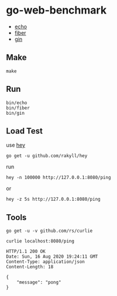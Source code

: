 # go-web-benchmark

- [echo](https://echo.labstack.com/)
- [fiber](https://gofiber.io/)
- [gin](https://gin-gonic.com/)

## Make

```
make
```

## Run

```
bin/echo
bin/fiber
bin/gin
```

## Load Test

use [hey](https://github.com/rakyll/hey)

```
go get -u github.com/rakyll/hey
```

run

```
hey -n 100000 http://127.0.0.1:8080/ping
```
or
```
hey -z 5s http://127.0.0.1:8080/ping
```

## Tools

```
go get -u -v github.com/rs/curlie
```

```
curlie localhost:8080/ping
```

```
HTTP/1.1 200 OK
Date: Sun, 16 Aug 2020 19:24:11 GMT
Content-Type: application/json
Content-Length: 18

{
    "message": "pong"
}
```
